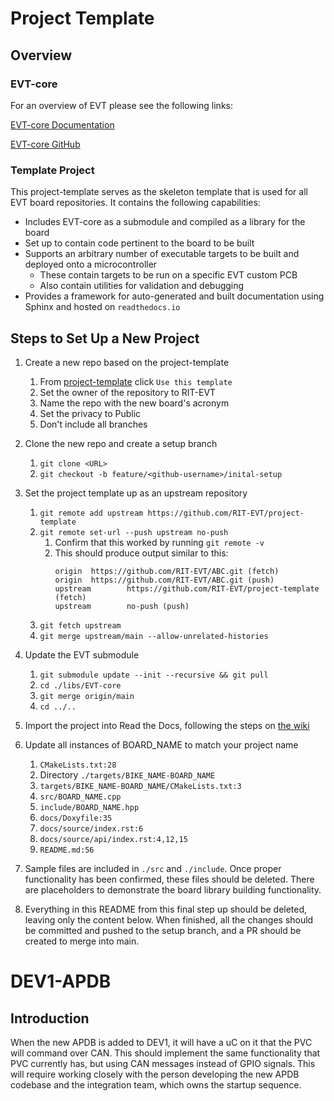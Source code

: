 # Project Template

## Overview

### EVT-core
For an overview of EVT please see the following links:

[EVT-core Documentation](https://evt-core.readthedocs.io/)

[EVT-core GitHub](https://github.com/RIT-EVT/EVT-core/)

### Template Project

This project-template serves as the skeleton template that is used for
all EVT board repositories.  It contains the following capabilities:

- Includes EVT-core as a submodule and compiled as a library for the board
- Set up to contain code pertinent to the board to be built
- Supports an arbitrary number of executable targets to be built and deployed onto a microcontroller
  - These contain targets to be run on a specific EVT custom PCB
  - Also contain utilities for validation and debugging
- Provides a framework for auto-generated and built documentation using Sphinx and hosted on 
`readthedocs.io`

## Steps to Set Up a New Project

1) Create a new repo based on the project-template
   1) From [project-template](https://github.com/RIT-EVT/project-template) click `Use this template`
   2) Set the owner of the repository to RIT-EVT
   3) Name the repo with the new board's acronym
   4) Set the privacy to Public
   5) Don't include all branches
2) Clone the new repo and create a setup branch
   1) `git clone <URL>`
   2) `git checkout -b feature/<github-username>/inital-setup`
3) Set the project template up as an upstream repository
   1) `git remote add upstream https://github.com/RIT-EVT/project-template`
   2) `git remote set-url --push upstream no-push`
      1) Confirm that this worked by running `git remote -v`
      2) This should produce output similar to this:
            ```
            origin  https://github.com/RIT-EVT/ABC.git (fetch)
            origin  https://github.com/RIT-EVT/ABC.git (push)
            upstream        https://github.com/RIT-EVT/project-template (fetch)
            upstream        no-push (push)
            ```
   3) `git fetch upstream`
   4) `git merge upstream/main --allow-unrelated-histories`

4) Update the EVT submodule
   1) `git submodule update --init --recursive && git pull`
   2) `cd ./libs/EVT-core`
   3) `git merge origin/main`
   4) `cd ../..`
5) Import the project into Read the Docs, following the steps on 
[the wiki](https://wiki.rit.edu/display/EVT/Documentation+and+Organization+Standards)
6) Update all instances of BOARD_NAME to match your project name
   1) `CMakeLists.txt:28`
   2) Directory `./targets/BIKE_NAME-BOARD_NAME`
   3) `targets/BIKE_NAME-BOARD_NAME/CMakeLists.txt:3`
   4) `src/BOARD_NAME.cpp`
   5) `include/BOARD_NAME.hpp`
   6) `docs/Doxyfile:35`
   7) `docs/source/index.rst:6`
   8) `docs/source/api/index.rst:4,12,15`
   9) `README.md:56`
7) Sample files are included in `./src` and `./include`. Once proper functionality has been 
confirmed, these files should be deleted.  There are placeholders to demonstrate the board library 
building functionality.
8) Everything in this README from this final step up should be deleted, leaving only the content 
below. When finished, all the changes should be committed and pushed to the setup branch, and a PR
should be created to merge into main.

# DEV1-APDB

## Introduction
When the new APDB is added to DEV1, it will have a uC on it that the PVC will command over CAN. This should implement the same functionality that PVC currently has, but using CAN messages instead of GPIO signals. This will require working closely with the person developing the new APDB codebase and the integration team, which owns the startup sequence.
